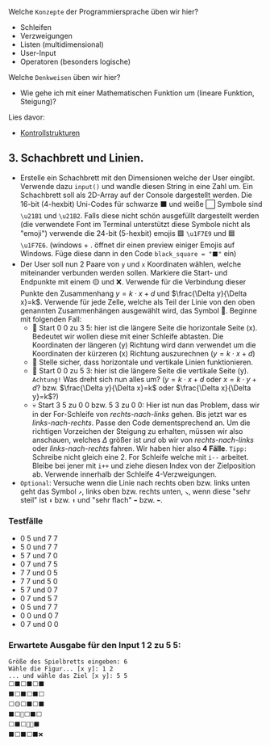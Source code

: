Welche ``Konzepte`` der Programmiersprache üben wir hier?
* Schleifen
* Verzweigungen
* Listen (multidimensional)
* User-Input
* Operatoren (besonders logische)

Welche ``Denkweisen`` üben wir hier?
* Wie gehe ich mit einer Mathematischen Funktion um (lineare Funktion, Steigung)?

Lies davor:
* [Kontrollstrukturen](https://github.com/MrStrelow/BBRZ/blob/main/Python/L03Kontrollstrukturen/L03Kontrollstrukturen.md)

## 3. Schachbrett und Linien.
* Erstelle ein Schachbrett mit den Dimensionen welche der User eingibt. Verwende dazu `input()` und wandle diesen String in eine Zahl um. Ein Schachbrett soll als 2D-Array auf der Console dargestellt werden. Die 16-bit (4-hexbit) Uni-Codes für schwarze ⬛ und weiße ⬜ Symbole sind `\u21B1` und `\u21B2`. Falls diese nicht schön ausgefüllt dargestellt werden (die verwendete Font im Terminal unterstützt diese Symbole nicht als "emoji") verwende die 24-bit (5-hexbit) emojis 🟩 `\u1F7E9` und 🟦 `\u1F7E6`. (windows + . öffnet dir einen preview einiger Emojis auf Windows. Füge diese dann in den Code ``black_square = "⬛"`` ein)
* Der User soll nun 2 Paare von `y` und `x` Koordinaten wählen, welche miteinander verbunden werden sollen. Markiere die Start- und Endpunkte mit einem 🟡 und ❌. Verwende für die Verbindung dieser Punkte den Zusammenhang $y=k\cdot x+d$ und $\frac{\Delta y}{\Delta x}=k$. Verwende für jede Zelle, welche als Teil der Linie von den oben genannten Zusammenhängen ausgewählt wird, das Symbol 🔸.
Beginne mit folgenden Fall:
    * 🙂 Start 0 0 zu 3 5: hier ist die längere Seite die horizontale Seite (x). Bedeutet wir wollen diese mit einer Schleife abtasten. Die Koordinaten der längeren (y) Richtung wird dann verwendet um die Koordinaten der kürzeren (x) Richtung auszurechnen ($y=k\cdot x+d$)
    * 🙂 Stelle sicher, dass horizontale und vertikale Linien funktionieren.
    * 🤔 Start 0 0 zu 5 3: hier ist die längere Seite die vertikale Seite (y). ``Achtung!`` Was dreht sich nun alles um? ($y=k\cdot x+d$ oder $x=k\cdot y+d$? bzw. $\frac{\Delta y}{\Delta x}=k$ oder $\frac{\Delta x}{\Delta y}=k$?)
    * 💀 Start 3 5 zu 0 0 bzw. 5 3 zu 0 0: Hier ist nun das Problem, dass wir in der For-Schleife von *rechts-nach-links* gehen. Bis jetzt war es *links-nach-rechts*. Passe den Code dementsprechend an. Um die richtigen Vorzeichen der Steigung zu erhalten, müssen wir also anschauen, welches $\Delta$ größer ist *und* ob wir von *rechts-nach-links* oder *links-nach-rechts* fahren. Wir haben hier also **4 Fälle**.  `Tipp:` Schreibe nicht gleich eine 2. For Schleife welche mit `i--` arbeitet. Bleibe bei jener mit `i++` und ziehe diesen Index von der Zielposition ab. Verwende innerhalb der Schleife 4-Verzweigungen.
* ``Optional``: Versuche wenn die Linie nach rechts oben bzw. links unten geht das Symbol `↗️`, links oben bzw. rechts unten, `↘️`, wenn diese "sehr steil" ist ``⬇️`` bzw. ``⬆️`` und "sehr flach" ``➡️`` bzw. ``⬅️``. 

### Testfälle
- 0 5 und 7 7
- 5 0 und 7 7
- 5 7 und 7 0
- 0 7 und 7 5
- 7 7 und 0 5
- 7 7 und 5 0
- 5 7 und 0 7
- 0 7 und 5 7
- 0 5 und 7 7
- 0 0 und 0 7
- 0 7 und 0 0

### Erwartete Ausgabe für den Input 1 2 zu 5 5:
```Größe des Spielbretts eingeben: 6
Größe des Spielbretts eingeben: 6
Wähle die Figur... [x y]: 1 2
... und wähle das Ziel [x y]: 5 5
⬜⬛⬜⬛⬜⬛
⬛⬜⬛⬜⬛⬜
⬜🟡⬜⬛⬜⬛
⬛⬜🔸⬜⬛⬜
⬜⬛⬜🔸🔸⬛
⬛⬜⬛⬜⬛❌
```